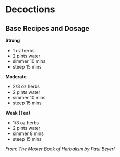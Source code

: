 # Decoctions
## Base Recipes and Dosage
**Strong**
- 1 oz herbs
- 2 pints water
- simmer 10 mins
- steep 15 mins

**Moderate**
- 2/3 oz herbs
- 2 pints water
- simmer 10 mins
- steep 15 mins

**Weak (Tea)**
- 1/3 oz herbs
- 2 pints water
- simmer 8 mins
- steep 15 mins

_From: The Master Book of Herbalism by Paul Beyerl_
